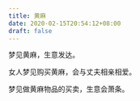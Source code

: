 ```yaml
---
title: 黄麻
date: 2020-02-15T20:54:12+08:00
draft: false
---
```


梦见黄麻，生意发达。<br>


女人梦见购买黄麻，会与丈夫相亲相爱。<br>


梦见做黄麻物品的买卖，生意会萧条。<br>
